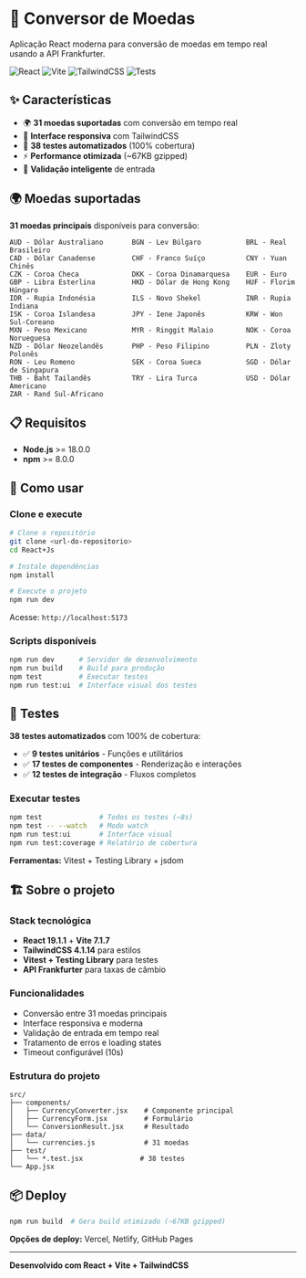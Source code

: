 # 💱 Conversor de Moedas

Aplicação React moderna para conversão de moedas em tempo real usando a API Frankfurter.

![React](https://img.shields.io/badge/React-19.1.1-blue?logo=react)
![Vite](https://img.shields.io/badge/Vite-7.1.7-646CFF?logo=vite)
![TailwindCSS](https://img.shields.io/badge/TailwindCSS-4.1.14-38B2AC?logo=tailwind-css)
![Tests](https://img.shields.io/badge/Tests-38%20passing-brightgreen)

## ✨ Características

- 🌍 **31 moedas suportadas** com conversão em tempo real
- 📱 **Interface responsiva** com TailwindCSS
- 🧪 **38 testes automatizados** (100% cobertura)
- ⚡ **Performance otimizada** (~67KB gzipped)
- 🔧 **Validação inteligente** de entrada

## 🌍 Moedas suportadas

**31 moedas principais** disponíveis para conversão:

```
AUD - Dólar Australiano       BGN - Lev Búlgaro           BRL - Real Brasileiro
CAD - Dólar Canadense         CHF - Franco Suíço          CNY - Yuan Chinês  
CZK - Coroa Checa             DKK - Coroa Dinamarquesa    EUR - Euro
GBP - Libra Esterlina         HKD - Dólar de Hong Kong    HUF - Florim Húngaro
IDR - Rupia Indonésia         ILS - Novo Shekel           INR - Rupia Indiana
ISK - Coroa Islandesa         JPY - Iene Japonês          KRW - Won Sul-Coreano
MXN - Peso Mexicano           MYR - Ringgit Malaio        NOK - Coroa Norueguesa
NZD - Dólar Neozelandês       PHP - Peso Filipino         PLN - Zloty Polonês
RON - Leu Romeno              SEK - Coroa Sueca           SGD - Dólar de Singapura
THB - Baht Tailandês          TRY - Lira Turca            USD - Dólar Americano
ZAR - Rand Sul-Africano
```

## 📋 Requisitos

- **Node.js** >= 18.0.0
- **npm** >= 8.0.0

## 🚀 Como usar

### Clone e execute

```bash
# Clone o repositório
git clone <url-do-repositorio>
cd React+Js

# Instale dependências
npm install

# Execute o projeto
npm run dev
```

Acesse: `http://localhost:5173`

### Scripts disponíveis

```bash
npm run dev      # Servidor de desenvolvimento
npm run build    # Build para produção
npm test         # Executar testes
npm run test:ui  # Interface visual dos testes
```

## 🧪 Testes

**38 testes automatizados** com 100% de cobertura:

- ✅ **9 testes unitários** - Funções e utilitários
- ✅ **17 testes de componentes** - Renderização e interações  
- ✅ **12 testes de integração** - Fluxos completos

### Executar testes

```bash
npm test              # Todos os testes (~8s)
npm test -- --watch   # Modo watch
npm run test:ui       # Interface visual
npm run test:coverage # Relatório de cobertura
```

**Ferramentas:** Vitest + Testing Library + jsdom

## 🏗️ Sobre o projeto

### Stack tecnológica
- **React 19.1.1** + **Vite 7.1.7** 
- **TailwindCSS 4.1.14** para estilos
- **Vitest + Testing Library** para testes
- **API Frankfurter** para taxas de câmbio

### Funcionalidades
- Conversão entre 31 moedas principais
- Interface responsiva e moderna
- Validação de entrada em tempo real
- Tratamento de erros e loading states
- Timeout configurável (10s)

### Estrutura do projeto
```
src/
├── components/
│   ├── CurrencyConverter.jsx    # Componente principal
│   ├── CurrencyForm.jsx         # Formulário
│   └── ConversionResult.jsx     # Resultado
├── data/
│   └── currencies.js            # 31 moedas
├── test/
│   └── *.test.jsx              # 38 testes
└── App.jsx
```

## 📦 Deploy

```bash
npm run build  # Gera build otimizado (~67KB gzipped)
```

**Opções de deploy:** Vercel, Netlify, GitHub Pages

---

**Desenvolvido com React + Vite + TailwindCSS**